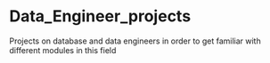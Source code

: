 # Data_Engineer_projects
Projects on database and data engineers in order to get familiar with different modules in this field
